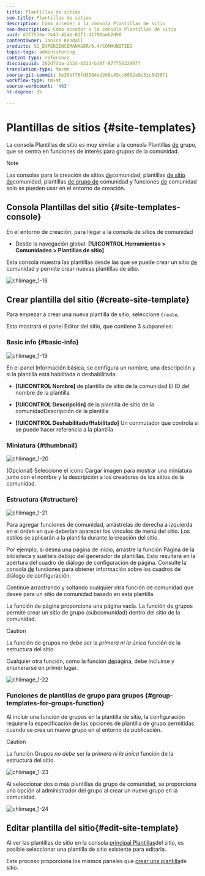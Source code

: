 ```yaml
---
title: Plantillas de sitios
seo-title: Plantillas de sitios
description: Cómo acceder a la consola Plantillas de sitio
seo-description: Cómo acceder a la consola Plantillas de sitio
uuid: d2f7556e-7e43-424e-82f1-41790aeb2d98
contentOwner: Janice Kendall
products: SG_EXPERIENCEMANAGER/6.4/COMMUNITIES
topic-tags: administering
content-type: reference
discoiquuid: 202d7dba-2b34-431d-b10f-87775632807f
translation-type: tm+mt
source-git-commit: 5e30bf76fd3304ed268c45cc8862a9c51c5d30f1
workflow-type: tm+mt
source-wordcount: '463'
ht-degree: 3%

---
```



# Plantillas de sitios {#site-templates}

La consola Plantillas de sitio es muy similar a la consola Plantillas [de](tools-groups.md) grupo, que se centra en funciones de interés para grupos de la comunidad.

>[!NOTE]
>
>Las consolas para la creación de sitios [de](sites-console.md)comunidad, plantillas [de sitio de](sites.md)comunidad, plantillas [de grupo de](tools-groups.md) comunidad y funciones [de](functions.md) comunidad solo se pueden usar en el entorno de creación.

## Consola Plantillas del sitio {#site-templates-console}

En el entorno de creación, para llegar a la consola de sitios de comunidad

* Desde la navegación global: **[!UICONTROL Herramientas > Comunidades > Plantillas de sitio]**

Esta consola muestra las plantillas desde las que se puede crear un sitio [de](sites-console.md) comunidad y permite crear nuevas plantillas de sitio.

![chlimage_1-18](assets/chlimage_1-18.png)

## Crear plantilla del sitio {#create-site-template}

Para empezar a crear una nueva plantilla de sitio, seleccione `Create`.

Esto mostrará el panel Editor del sitio, que contiene 3 subpaneles:

### Basic info {#basic-info}

![chlimage_1-19](assets/chlimage_1-19.png)

En el panel Información básica, se configura un nombre, una descripción y si la plantilla está habilitada o deshabilitada:

* **[!UICONTROL Nombre]** de plantilla de sitio de la comunidad El ID del nombre de la plantilla

* **[!UICONTROL Descripción]** de la plantilla de sitio de la comunidadDescripción de la plantilla

* **[!UICONTROL Deshabilitado/Habilitado]** Un conmutador que controla si se puede hacer referencia a la plantilla

### Miniatura    {#thumbnail}

![chlimage_1-20](assets/chlimage_1-20.png)

(Opcional) Seleccione el icono Cargar imagen para mostrar una miniatura junto con el nombre y la descripción a los creadores de los sitios de la comunidad.

### Estructura {#structure}

![chlimage_1-21](assets/chlimage_1-21.png)

Para agregar funciones de comunidad, arrástrelas de derecha a izquierda en el orden en que deberían aparecer los vínculos de menú del sitio. Los estilos se aplicarán a la plantilla durante la creación del sitio.

Por ejemplo, si desea una página de inicio, arrastre la función Página de la biblioteca y suéltela debajo del generador de plantillas. Esto resultará en la apertura del cuadro de diálogo de configuración de página. Consulte la consola [de](functions.md) funciones para obtener información sobre los cuadros de diálogo de configuración.

Continúe arrastrando y soltando cualquier otra función de comunidad que desee para un sitio de comunidad basado en esta plantilla.

La función de página proporciona una página vacía. La función de grupos permite crear un sitio de grupo (subcomunidad) dentro del sitio de la comunidad.

>[!CAUTION]
>
>La función de grupos *no debe* ser la *primera ni la única* función de la estructura del sitio.
>
>Cualquier otra función, como la función [de](functions.md#page-function)página, debe incluirse y enumerarse en primer lugar.

![chlimage_1-22](assets/chlimage_1-22.png)

### Funciones de plantillas de grupo para grupos {#group-templates-for-groups-function}

Al incluir una función de grupos en la plantilla de sitio, la configuración requiere la especificación de las opciones de plantilla de grupo permitidas cuando se crea un nuevo grupo en el entorno de publicación.

>[!CAUTION]
>
>La función Grupos *no debe* ser la *primera ni la única* función de la estructura del sitio.

![chlimage_1-23](assets/chlimage_1-23.png)

Al seleccionar dos o más plantillas de grupo de comunidad, se proporciona una opción al administrador del grupo al crear un nuevo grupo en la comunidad.

![chlimage_1-24](assets/chlimage_1-24.png)

## Editar plantilla del sitio{#edit-site-template}

Al ver las plantillas de sitio en la consola [principal Plantillas](#site-templates-console)del sitio, es posible seleccionar una plantilla de sitio existente para editarla.

Este proceso proporciona los mismos paneles que [crear una plantilla](#create-site-template)de sitio.
